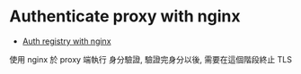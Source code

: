 # Authenticate proxy with nginx

- [Auth registry with nginx](https://docs.docker.com/registry/recipes/nginx/)

使用 nginx 於 proxy 端執行 身分驗證, 驗證完身分以後, 需要在這個階段終止 TLS